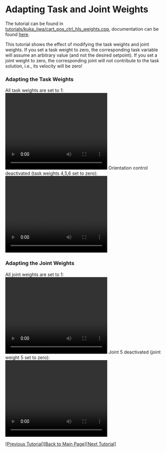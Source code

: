 # Adapting Task and Joint Weights

The tutorial can be found in [tutorials/kuka_iiwa/cart_pos_ctrl_hls_weights.cpp](https://github.com/ARC-OPT/wbc/blob/master/tutorials/kuka_iiwa/cart_pos_ctrl_hls_weights.cpp), documentation can be found [here](https://arc-opt.github.io/wbc/cart__pos__ctrl__hls__weights_8cpp.html).

This tutorial shows the effect of modifying the task weights and joint weights. If you set a task weight to zero, the corresponding task variable will assume an arbitrary value (and not the desired setpoint). If you set a joint weight to zero, the corresponding joint will not contribute to the task solution, i.e., its velocity will be zero!

### Adapting the Task Weights

All task weights are set to 1:<br>
<video width="320" height="240" controls>
   <source type="video/mp4"  src="https://raw.githubusercontent.com/ARC-OPT/ARC-OPT/master/videos/task_weights_1.mp4"/>
</video>
Orientation control deactivated (task weights 4,5,6 set to zero): <br>
<video width="320" height="240" controls>
   <source type="video/mp4"  src="https://raw.githubusercontent.com/ARC-OPT/ARC-OPT/master/videos/task_weights_2.mp4"/>
</video>

### Adapting the Joint Weights

All joint weights are set to 1:<br>
<video width="320" height="240" controls>
   <source type="video/mp4"  src="https://raw.githubusercontent.com/ARC-OPT/ARC-OPT/master/videos/joint_weights_1.mp4"/>
</video>
Joint 5 deactivated (joint weight 5 set to zero): <br>
<video width="320" height="240" controls>
   <source type="video/mp4"  src="https://raw.githubusercontent.com/ARC-OPT/ARC-OPT/master/videos/joint_weights_2.mp4"/>
</video>

[[Previous Tutorial]](https://arc-opt.github.io/Documentation/tutorials/vel_using_different_solver.html)[[Back to Main Page]](https://arc-opt.github.io/Documentation)[[Next Tutorial]](https://arc-opt.github.io/Documentation/tutorials/vel_task_hierarchies.html)
